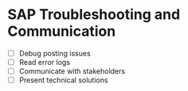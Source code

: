 
# SAP Troubleshooting and Communication

<!--<{{objectives}}>-->
- [ ] Debug posting issues
- [ ] Read error logs
- [ ] Communicate with stakeholders
- [ ] Present technical solutions

<!--<{{/objectives}}>-->
